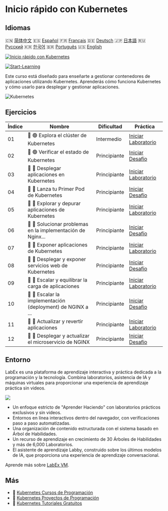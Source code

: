 # Inicio rápido con Kubernetes

## Idiomas

🇨🇳 [简体中文](README_zh.md) 🇪🇸 [Español](README_es.md) 🇫🇷 [Français](README_fr.md) 🇩🇪 [Deutsch](README_de.md) 🇯🇵 [日本語](README_ja.md) 🇷🇺 [Русский](README_ru.md) 🇰🇷 [한국어](README_ko.md) 🇧🇷 [Português](README_pt.md) 🇺🇸 [English](README.md) 

[![Inicio rápido con Kubernetes](https://cover-creator.labex.io/quick-start-with-kubernetes.png?lang=es)](https://labex.io/es/courses/quick-start-with-kubernetes)

[![Start-Learning](https://img.shields.io/badge/Start-Learning-whitesmoke?style=for-the-badge)](https://labex.io/es/courses/quick-start-with-kubernetes)

Este curso está diseñado para enseñarte a gestionar contenedores de aplicaciones utilizando Kubernetes. Aprenderás cómo funciona Kubernetes y cómo usarlo para desplegar y gestionar aplicaciones.

![Kubernetes](https://img.shields.io/badge/Kubernetes-whitesmoke?style=for-the-badge&logo=kubernetes)


## Ejercicios

|   Índice | Nombre                                                      | Dificultad   | Práctica                                                                                                                                    |
|----------|-------------------------------------------------------------|--------------|---------------------------------------------------------------------------------------------------------------------------------------------|
|       01 | 📖 🟢 Explora el clúster de Kubernetes                      | Intermedio   | <a target='_blank' href='https://labex.io/es/tutorials/kubernetes-explore-the-kubernetes-cluster-434519'>Iniciar Laboratorio</a>            |
|       02 | 🎯 🟢 Verificar el estado de Kubernetes                     | Principiante | <a target='_blank' href='https://labex.io/es/labs/kubernetes-check-kubernetes-status-434775'>Iniciar Desafío</a>                            |
|       03 | 📖 🔵 Desplegar aplicaciones en Kubernetes                  | Principiante | <a target='_blank' href='https://labex.io/es/tutorials/kubernetes-deploy-applications-on-kubernetes-434644'>Iniciar Laboratorio</a>         |
|       04 | 🎯 🔵 Lanza tu Primer Pod de Kubernetes                     | Principiante | <a target='_blank' href='https://labex.io/es/tutorials/kubernetes-launch-your-first-kubernetes-pod-434769'>Iniciar Desafío</a>              |
|       05 | 📖 🔵 Explorar y depurar aplicaciones de Kubernetes         | Principiante | <a target='_blank' href='https://labex.io/es/tutorials/kubernetes-explore-and-debug-kubernetes-applications-434645'>Iniciar Laboratorio</a> |
|       06 | 🎯 🔵 Solucionar problemas en la implementación de Nginx... | Principiante | <a target='_blank' href='https://labex.io/es/labs/kubernetes-troubleshoot-kubernetes-nginx-deployment-434782'>Iniciar Desafío</a>           |
|       07 | 📖 🔵 Exponer aplicaciones de Kubernetes                    | Principiante | <a target='_blank' href='https://labex.io/es/tutorials/kubernetes-expose-kubernetes-applications-434647'>Iniciar Laboratorio</a>            |
|       08 | 🎯 🔵 Desplegar y exponer servicios web de Kubernetes       | Principiante | <a target='_blank' href='https://labex.io/es/labs/kubernetes-deploy-and-expose-kubernetes-web-services-434804'>Iniciar Desafío</a>          |
|       09 | 📖 🔵 Escalar y equilibrar la carga de aplicaciones         | Principiante | <a target='_blank' href='https://labex.io/es/tutorials/kubernetes-scale-and-load-balance-applications-434648'>Iniciar Laboratorio</a>       |
|       10 | 🎯 🔵 Escalar la implementación (deployment) de NGINX a ... | Principiante | <a target='_blank' href='https://labex.io/es/labs/kubernetes-scale-nginx-deployment-to-six-replicas-434818'>Iniciar Desafío</a>             |
|       11 | 📖 🔵 Actualizar y revertir aplicaciones                    | Principiante | <a target='_blank' href='https://labex.io/es/tutorials/kubernetes-update-and-rollback-applications-434649'>Iniciar Laboratorio</a>          |
|       12 | 🎯 🔵 Desplegar y actualizar el microservicio de NGINX      | Principiante | <a target='_blank' href='https://labex.io/es/tutorials/kubernetes-deploy-and-update-nginx-microservice-434821'>Iniciar Desafío</a>          |

## Entorno

LabEx es una plataforma de aprendizaje interactiva y práctica dedicada a la programación y la tecnología. Combina laboratorios, asistencia de IA y máquinas virtuales para proporcionar una experiencia de aprendizaje práctica sin videos.

![](https://tutorial-screenshot.getvm.io/images/vm-1725247253.png)

- Un enfoque estricto de "Aprender Haciendo" con laboratorios prácticos exclusivos y sin videos.
- Entornos en línea interactivos dentro del navegador, con verificaciones paso a paso automatizadas.
- Una organización de contenido estructurada con el sistema basado en Árbol de Habilidades.
- Un recurso de aprendizaje en crecimiento de 30 Árboles de Habilidades y más de 6,000 Laboratorios.
- El asistente de aprendizaje Labby, construido sobre los últimos modelos de IA, que proporciona una experiencia de aprendizaje conversacional.

Aprende más sobre [LabEx VM](https://support.labex.io/using-labex/virtual-machine).

## Más

- 🔗 [Kubernetes Cursos de Programación](https://github.com/labex-labs/awesome-programming-courses)
- 🔗 [Kubernetes Proyectos de Programación](https://github.com/labex-labs/awesome-programming-projects)
- 🔗 [Kubernetes Tutoriales Gratuitos](https://github.com/labex-labs/kubernetes-free-tutorials)

